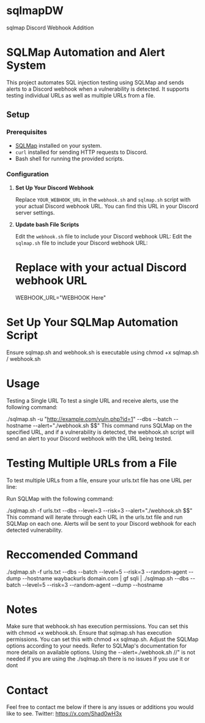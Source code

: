 # sqlmapDW
sqlmap Discord Webhook Addition


# SQLMap Automation and Alert System

This project automates SQL injection testing using SQLMap and sends alerts to a Discord webhook when a vulnerability is detected. It supports testing individual URLs as well as multiple URLs from a file.

## Setup

### Prerequisites

- [SQLMap](https://github.com/sqlmapproject/sqlmap) installed on your system.
- `curl` installed for sending HTTP requests to Discord.
- Bash shell for running the provided scripts.

### Configuration

1. **Set Up Your Discord Webhook**

   Replace `YOUR_WEBHOOK_URL` in the `webhook.sh` and `sqlmap.sh` script with your actual Discord webhook URL. You can find this URL in your Discord server settings.

2. **Update bash File Scripts**

   Edit the `webhook.sh` file to include your Discord webhook URL:
   Edit the `sqlmap.sh`  file to include your Discord webhook URL:
   
   # Replace with your actual Discord webhook URL
   WEBHOOK_URL="WEBHOOK Here"
   
# Set Up Your SQLMap Automation Script

Ensure sqlmap.sh and webhook.sh is executable using chmod +x sqlmap.sh / webhook.sh 

# Usage
Testing a Single URL
To test a single URL and receive alerts, use the following command:


./sqlmap.sh -u "http://example.com/vuln.php?id=1" --dbs --batch --hostname --alert="./webhook.sh \$\$"
This command runs SQLMap on the specified URL, and if a vulnerability is detected, the webhook.sh script will send an alert to your Discord webhook with the URL being tested.

# Testing Multiple URLs from a File
To test multiple URLs from a file, ensure your urls.txt file has one URL per line:

Run SQLMap with the following command:

./sqlmap.sh -f urls.txt --dbs --level=3 --risk=3 --alert="./webhook.sh \$\$"
This command will iterate through each URL in the urls.txt file and run SQLMap on each one. Alerts will be sent to your Discord webhook for each detected vulnerability.

# Reccomended Command
./sqlmap.sh -f urls.txt --dbs --batch --level=5 --risk=3 --random-agent --dump --hostname
waybackurls domain.com | gf sqli | ./sqlmap.sh --dbs --batch --level=5 --risk=3 --random-agent --dump --hostname

# Notes
Make sure that webhook.sh has execution permissions. You can set this with chmod +x webhook.sh.
Ensure that sqlmap.sh has execution permissions. You can set this with chmod +x sqlmap.sh.
Adjust the SQLMap options according to your needs. Refer to SQLMap's documentation for more details on available options.
Using the --alert=./webhook.sh /$/$" is not needed if you are using the ./sqlmap.sh there is no issues if you use it or dont

# Contact
Feel free to contact me below if there is any issues or additions you would like to see.
Twitter: https://x.com/Shad0wH3x

